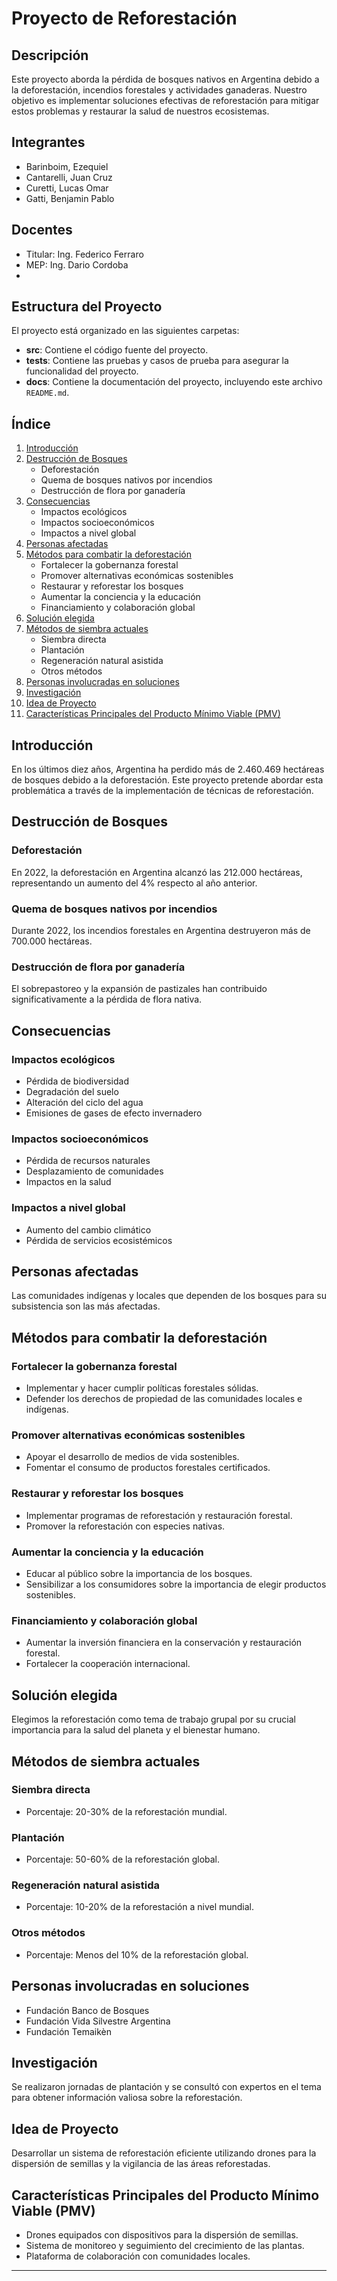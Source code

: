 # Proyecto de Reforestación

## Descripción

Este proyecto aborda la pérdida de bosques nativos en Argentina debido a la deforestación, incendios forestales y actividades ganaderas. Nuestro objetivo es implementar soluciones efectivas de reforestación para mitigar estos problemas y restaurar la salud de nuestros ecosistemas.

## Integrantes

- Barinboim, Ezequiel
- Cantarelli, Juan Cruz
- Curetti, Lucas Omar
- Gatti, Benjamin Pablo

## Docentes

- Titular: Ing. Federico Ferraro
- MEP: Ing. Dario Cordoba
- 

## Estructura del Proyecto

El proyecto está organizado en las siguientes carpetas:

- **src**: Contiene el código fuente del proyecto.
- **tests**: Contiene las pruebas y casos de prueba para asegurar la funcionalidad del proyecto.
- **docs**: Contiene la documentación del proyecto, incluyendo este archivo `README.md`.


## Índice

1. [Introducción](#introducción)
2. [Destrucción de Bosques](#destrucción-de-bosques)
   - Deforestación
   - Quema de bosques nativos por incendios
   - Destrucción de flora por ganadería
3. [Consecuencias](#consecuencias)
   - Impactos ecológicos
   - Impactos socioeconómicos
   - Impactos a nivel global
4. [Personas afectadas](#personas-afectadas)
5. [Métodos para combatir la deforestación](#métodos-para-combatir-la-deforestación)
   - Fortalecer la gobernanza forestal
   - Promover alternativas económicas sostenibles
   - Restaurar y reforestar los bosques
   - Aumentar la conciencia y la educación
   - Financiamiento y colaboración global
6. [Solución elegida](#solución-elegida)
7. [Métodos de siembra actuales](#métodos-de-siembra-actuales)
   - Siembra directa
   - Plantación
   - Regeneración natural asistida
   - Otros métodos
8. [Personas involucradas en soluciones](#personas-involucradas-en-soluciones)
9. [Investigación](#investigación)
10. [Idea de Proyecto](#idea-de-proyecto)
11. [Características Principales del Producto Mínimo Viable (PMV)](#características-principales-del-producto-mínimo-viable-pmv)

## Introducción

En los últimos diez años, Argentina ha perdido más de 2.460.469 hectáreas de bosques debido a la deforestación. Este proyecto pretende abordar esta problemática a través de la implementación de técnicas de reforestación.

## Destrucción de Bosques

### Deforestación

En 2022, la deforestación en Argentina alcanzó las 212.000 hectáreas, representando un aumento del 4% respecto al año anterior.

### Quema de bosques nativos por incendios

Durante 2022, los incendios forestales en Argentina destruyeron más de 700.000 hectáreas.

### Destrucción de flora por ganadería

El sobrepastoreo y la expansión de pastizales han contribuido significativamente a la pérdida de flora nativa.

## Consecuencias

### Impactos ecológicos

- Pérdida de biodiversidad
- Degradación del suelo
- Alteración del ciclo del agua
- Emisiones de gases de efecto invernadero

### Impactos socioeconómicos

- Pérdida de recursos naturales
- Desplazamiento de comunidades
- Impactos en la salud

### Impactos a nivel global

- Aumento del cambio climático
- Pérdida de servicios ecosistémicos

## Personas afectadas

Las comunidades indígenas y locales que dependen de los bosques para su subsistencia son las más afectadas.

## Métodos para combatir la deforestación

### Fortalecer la gobernanza forestal

- Implementar y hacer cumplir políticas forestales sólidas.
- Defender los derechos de propiedad de las comunidades locales e indígenas.

### Promover alternativas económicas sostenibles

- Apoyar el desarrollo de medios de vida sostenibles.
- Fomentar el consumo de productos forestales certificados.

### Restaurar y reforestar los bosques

- Implementar programas de reforestación y restauración forestal.
- Promover la reforestación con especies nativas.

### Aumentar la conciencia y la educación

- Educar al público sobre la importancia de los bosques.
- Sensibilizar a los consumidores sobre la importancia de elegir productos sostenibles.

### Financiamiento y colaboración global

- Aumentar la inversión financiera en la conservación y restauración forestal.
- Fortalecer la cooperación internacional.

## Solución elegida

Elegimos la reforestación como tema de trabajo grupal por su crucial importancia para la salud del planeta y el bienestar humano.

## Métodos de siembra actuales

### Siembra directa

- Porcentaje: 20-30% de la reforestación mundial.

### Plantación

- Porcentaje: 50-60% de la reforestación global.

### Regeneración natural asistida

- Porcentaje: 10-20% de la reforestación a nivel mundial.

### Otros métodos

- Porcentaje: Menos del 10% de la reforestación global.

## Personas involucradas en soluciones

- Fundación Banco de Bosques
- Fundación Vida Silvestre Argentina
- Fundación Temaikèn

## Investigación

Se realizaron jornadas de plantación y se consultó con expertos en el tema para obtener información valiosa sobre la reforestación.

## Idea de Proyecto

Desarrollar un sistema de reforestación eficiente utilizando drones para la dispersión de semillas y la vigilancia de las áreas reforestadas.

## Características Principales del Producto Mínimo Viable (PMV)

- Drones equipados con dispositivos para la dispersión de semillas.
- Sistema de monitoreo y seguimiento del crecimiento de las plantas.
- Plataforma de colaboración con comunidades locales.

---
